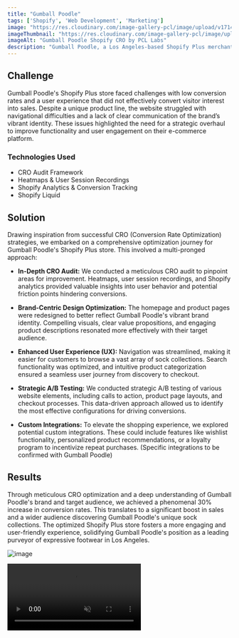 ```yaml
---
title: "Gumball Poodle"
tags: ['Shopify', 'Web Development', 'Marketing']
image: "https://res.cloudinary.com/image-gallery-pcl/image/upload/v1714789945/Blawby/Gumball_Poodle_Featured_izz3em.webp"
imageThumbnail: "https://res.cloudinary.com/image-gallery-pcl/image/upload/v1714791178/Blawby/Gumball_Poodle_vndsnm.webp"
imageAlt: "Gumball Poodle Shopify CRO by PCL Labs"
description: "Gumball Poodle, a Los Angeles-based Shopify Plus merchant known for its quirky and eye-catching socks, desired to transform their online store into a conversion powerhouse. They sought a strategic partner to implement a data-driven approach, maximizing sales of their unique and expressive sock collections"
---
```


## Challenge

Gumball Poodle's Shopify Plus store faced challenges with low conversion rates and a user experience that did not effectively convert visitor interest into sales. Despite a unique product line, the website struggled with navigational difficulties and a lack of clear communication of the brand’s vibrant identity. These issues highlighted the need for a strategic overhaul to improve functionality and user engagement on their e-commerce platform.

### Technologies Used

* CRO Audit Framework
* Heatmaps & User Session Recordings
* Shopify Analytics & Conversion Tracking
* Shopify Liquid

## Solution

Drawing inspiration from successful CRO (Conversion Rate Optimization) strategies, we embarked on a comprehensive optimization journey for Gumball Poodle's Shopify Plus store. This involved a multi-pronged approach:

* **In-Depth CRO Audit:**  We conducted a meticulous CRO audit to pinpoint areas for improvement. Heatmaps, user session recordings, and Shopify analytics provided valuable insights into user behavior and potential friction points hindering conversions.

* **Brand-Centric Design Optimization:**  The homepage and product pages were redesigned to better reflect Gumball Poodle's vibrant brand identity. Compelling visuals, clear value propositions, and engaging product descriptions resonated more effectively with their target audience.

* **Enhanced User Experience (UX):**  Navigation was streamlined, making it easier for customers to browse a vast array of sock collections. Search functionality was optimized, and intuitive product categorization ensured a seamless user journey from discovery to checkout.

* **Strategic A/B Testing:**  We conducted strategic A/B testing of various website elements, including calls to action, product page layouts, and checkout processes. This data-driven approach allowed us to identify the most effective configurations for driving conversions.

* **Custom Integrations:**  To elevate the shopping experience, we explored potential custom integrations. These could include features like wishlist functionality, personalized product recommendations, or a loyalty program to incentivize repeat purchases. (Specific integrations to be confirmed with Gumball Poodle)

## Results

Through meticulous CRO optimization and a deep understanding of Gumball Poodle's brand and target audience, we achieved a phenomenal 30% increase in conversion rates. This translates to a significant boost in sales and a wider audience discovering Gumball Poodle's unique sock collections. The optimized Shopify Plus store fosters a more engaging and user-friendly experience, solidifying Gumball Poodle's position as a leading purveyor of expressive footwear in Los Angeles.

![image](https://res.cloudinary.com/image-gallery-pcl/image/upload/v1715352430/Blawby/gumbal_site_cart_buhtkj.webp)

<video controls autoplay loop muted playsinline class="w-full">
  <source src="https://res.cloudinary.com/image-gallery-pcl/video/upload/v1715351986/Blawby/Gumball_Poodle__The_Original_Statement_Socks_-_1080p_hsnqux.mp4" type="video/mp4">
  Your browser does not support the video tag.
</video>